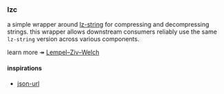 ### lzc

a simple wrapper around [lz-string](https://www.npmjs.com/package/lz-string) for compressing and decompressing strings. this wrapper allows downstream consumers reliably use the same `lz-string` version across various components.

learn more ↠ [Lempel–Ziv–Welch](https://en.wikipedia.org/wiki/Lempel–Ziv–Welch)

#### inspirations

- [json-url](https://github.com/masotime/json-url)
